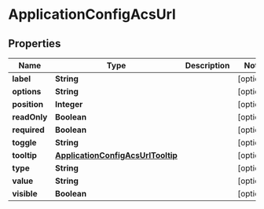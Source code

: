 # ApplicationConfigAcsUrl

## Properties
Name | Type | Description | Notes
------------ | ------------- | ------------- | -------------
**label** | **String** |  |  [optional]
**options** | **String** |  |  [optional]
**position** | **Integer** |  |  [optional]
**readOnly** | **Boolean** |  |  [optional]
**required** | **Boolean** |  |  [optional]
**toggle** | **String** |  |  [optional]
**tooltip** | [**ApplicationConfigAcsUrlTooltip**](ApplicationConfigAcsUrlTooltip.md) |  |  [optional]
**type** | **String** |  |  [optional]
**value** | **String** |  |  [optional]
**visible** | **Boolean** |  |  [optional]
